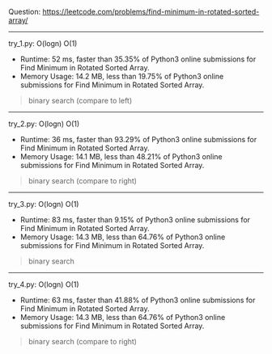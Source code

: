 Question: https://leetcode.com/problems/find-minimum-in-rotated-sorted-array/

---

try_1.py: O(logn) O(1)
* Runtime: 52 ms, faster than 35.35% of Python3 online submissions for Find Minimum in Rotated Sorted Array.
* Memory Usage: 14.2 MB, less than 19.75% of Python3 online submissions for Find Minimum in Rotated Sorted Array.

> binary search (compare to left)

---

try_2.py: O(logn) O(1)
* Runtime: 36 ms, faster than 93.29% of Python3 online submissions for Find Minimum in Rotated Sorted Array.
* Memory Usage: 14.1 MB, less than 48.21% of Python3 online submissions for Find Minimum in Rotated Sorted Array.

> binary search (compare to right)

---

try_3.py: O(logn) O(1)

* Runtime: 83 ms, faster than 9.15% of Python3 online submissions for Find Minimum in Rotated Sorted Array.
* Memory Usage: 14.3 MB, less than 64.76% of Python3 online submissions for Find Minimum in Rotated Sorted Array.

> binary search

---

try_4.py: O(logn) O(1)

* Runtime: 63 ms, faster than 41.88% of Python3 online submissions for Find Minimum in Rotated Sorted Array.
* Memory Usage: 14.3 MB, less than 64.76% of Python3 online submissions for Find Minimum in Rotated Sorted Array.

> binary search (compare to right)
